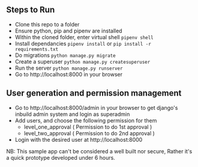 ## Steps to Run

- Clone this repo to a folder
- Ensure python, pip and pipenv are installed
- Within the cloned folder, enter virtual shell `pipenv shell`
- Install dependancies `pipenv install` or `pip install -r requirements.txt`
- Do migrations `python manage.py migrate`
- Create a superuser `python manage.py createsuperuser`
- Run the server `python manage.py runserver`
- Go to http://localhost:8000 in your browser

## User generation and permission management

- Go to http://localhost:8000/admin in your browser to get django's inbuild admin system and login as superadmin
- Add users, and choose the following permission for them
  - level_one_approval ( Permission to do 1st approval )
  - level_two_approval ( Permission to do 2nd approval )
- Login with the desired user at http://localhost:8000

NB: This sample app can't be considered a well built nor secure, Rather it's a quick prototype developed under 6 hours.






 

